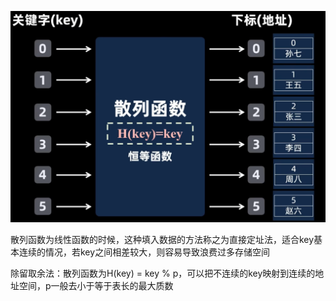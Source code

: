 ![输入图片说明](/imgs/2025-02-25/vPt4rvV6bUtxz4vl.png)

散列函数为线性函数的时候，这种填入数据的方法称之为直接定址法，适合key基本连续的情况，若key之间相差较大，则容易导致浪费过多存储空间

除留取余法：散列函数为H(key) = key % p，可以把不连续的key映射到连续的地址空间，p一般去小于等于表长的最大质数
<!--stackedit_data:
eyJoaXN0b3J5IjpbLTE0MzM5ODc4NTRdfQ==
-->
